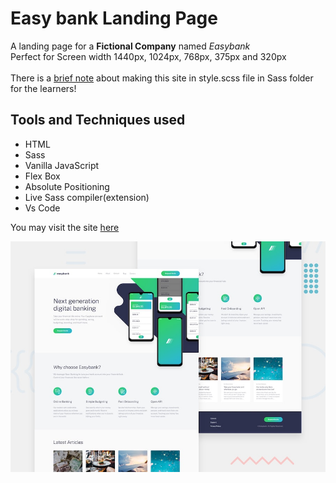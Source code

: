 # Easy bank Landing Page
A landing page for a **Fictional Company** named *Easybank*
<br>
Perfect for Screen width 1440px, 1024px, 768px, 375px and 320px
</br>
</br>
There is a [brief note](https://github.com/RocTanweer/FrontEnd/blob/master/Projects/EasyBank/Sass/style.scss) about making this site in style.scss file in Sass folder for the learners!


## Tools and Techniques used
- HTML
- Sass
- Vanilla JavaScript
- Flex Box
- Absolute Positioning 
- Live Sass compiler(extension)
- Vs Code

You may visit the site [here](https://roctanweer.github.io/easybank/)

![Easybank preview](./design/desktop-preview.jpg)
